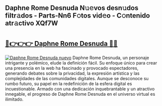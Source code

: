 ## Daphne Rome Desnuda N𝚞𝚎vos desn𝚞dos filtr𝚊dos - Parts-Nn6 F𝚘tos vid𝚎o - C𝚘ntenido atr𝚊ctivo XQf7W

# <h2><a href="http://mb2noc.tromn.icu/?c=Daphne+Rome+Desnuda">🔗👉👉👉 Daphne Rome Desnuda 🔗🔗</a></h2>

[![Daphne Rome Desnuda nuevo](https://i.imgur.com/pEAQMta.gif)](http://mb2noc.tromn.icu/?c=Daphne+Rome+Desnuda)
Daphne Rome Desnuda, un personaje intrigante y polémico, elude la definición fácil. Su enfoque único para crear una presencia en la web ha fascinado y provocado espectadores, generando debates sobre la privacidad, la expresión artística y las complejidades de las comunidades digitales. Aunque se desconoce su rumbo futuro, su papel en la redefinición de la esfera digital es incuestionable. Armado con una dedicación inquebrantable y un atractivo innegable, el progreso de Daphne Rome Desnuda en el universo virtual es ilimitado.
